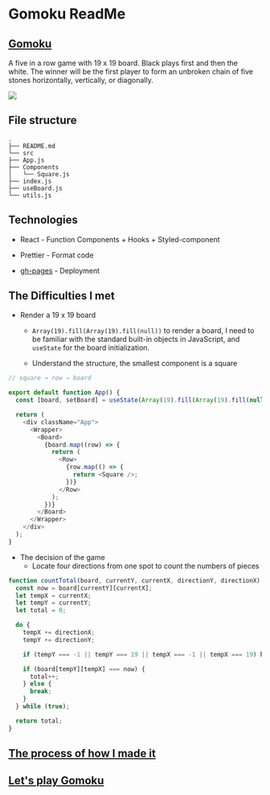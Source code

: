 # Gomoku ReadMe

## [Gomoku](https://christy313.github.io/react-gomoku/)

A five in a row game with 19 x 19 board. Black plays first and then the white. The winner will be the first player to form an unbroken chain of five stones horizontally, vertically, or diagonally.

![](https://imgur.com/f2WWFq6.gif)

## File structure

```
.
├── README.md
└── src
├── App.js
├── Components
│   └── Square.js
├── index.js
├── useBoard.js
└── utils.js
```

## Technologies

* React - Function Components + Hooks + Styled-component

* Prettier - Format code

* [gh-pages](https://www.npmjs.com/package/gh-pages) - Deployment

## The Difficulties I met

* Render a 19 x 19 board 

  * `Array(19).fill(Array(19).fill(null))` to render a board, I need to be familiar with the standard built-in objects in JavaScript, and `useState` for the board initialization.

  * Understand the structure, the smallest component is a square

```js
// square → row → board

export default function App() {
  const [board, setBoard] = useState(Array(19).fill(Array(19).fill(null)));

  return (
    <div className="App">
      <Wrapper>
        <Board>
          {board.map((row) => {
            return (
              <Row>
                {row.map(() => {
                  return <Square />;
                })}
              </Row>
            );
          })}
        </Board>
      </Wrapper>
    </div>
  );
}
```

* The decision of the game
  * Locate four directions from one spot to count the numbers of pieces

```js
function countTotal(board, currentY, currentX, directionY, directionX) {
  const now = board[currentY][currentX];
  let tempX = currentX;
  let tempY = currentY;
  let total = 0;

  do {
    tempX += directionX;
    tempY += directionY;

    if (tempY === -1 || tempY === 19 || tempX === -1 || tempX === 19) break;

    if (board[tempY][tempX] === now) {
      total++;
    } else {
      break;
    }
  } while (true);

  return total;
}
```

## [The process of how I made it](https://coding-ontheway.coderbridge.io/2022/03/25/gomoku-with-react-en/)

## [Let's play Gomoku](https://christy313.github.io/react-gomoku/)
